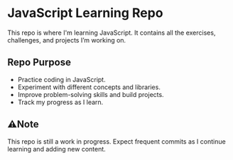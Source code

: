 # JavaScript Learning Repo

This repo is where I'm learning JavaScript. It contains all the exercises, challenges, and projects I’m working on.

## Repo Purpose

- Practice coding in JavaScript.
- Experiment with different concepts and libraries.
- Improve problem-solving skills and build projects.
- Track my progress as I learn.


## ⚠️Note

This repo is still a work in progress. Expect frequent commits as I continue learning and adding new content.
